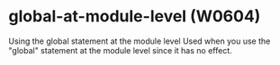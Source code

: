 # global-at-module-level (W0604)

Using the global statement at the module level Used when you use the
"global" statement at the module level since it has no effect.
